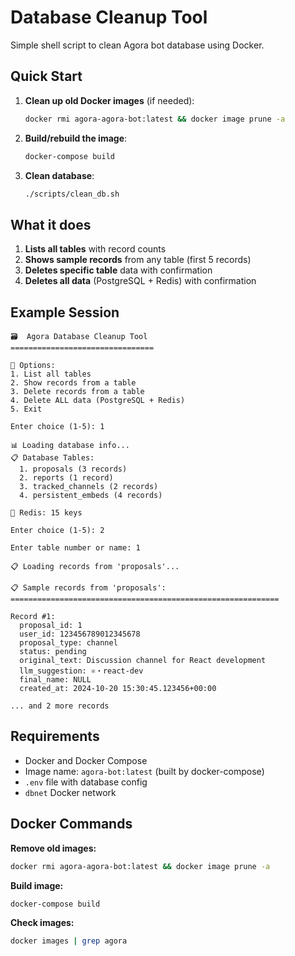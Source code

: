 # Database Cleanup Tool

Simple shell script to clean Agora bot database using Docker.

## Quick Start

1. **Clean up old Docker images** (if needed):
   ```bash
   docker rmi agora-agora-bot:latest && docker image prune -a
   ```

2. **Build/rebuild the image**:
   ```bash
   docker-compose build
   ```

3. **Clean database**:
   ```bash
   ./scripts/clean_db.sh
   ```

## What it does

1. **Lists all tables** with record counts
2. **Shows sample records** from any table (first 5 records)
3. **Deletes specific table** data with confirmation
4. **Deletes all data** (PostgreSQL + Redis) with confirmation

## Example Session

```
🗃️  Agora Database Cleanup Tool
================================

🔧 Options:
1. List all tables
2. Show records from a table
3. Delete records from a table
4. Delete ALL data (PostgreSQL + Redis)
5. Exit

Enter choice (1-5): 1

📊 Loading database info...
📋 Database Tables:
  1. proposals (3 records)
  2. reports (1 record) 
  3. tracked_channels (2 records)
  4. persistent_embeds (4 records)

📡 Redis: 15 keys

Enter choice (1-5): 2

Enter table number or name: 1

📋 Loading records from 'proposals'...

📋 Sample records from 'proposals':
============================================================

Record #1:
  proposal_id: 1
  user_id: 123456789012345678
  proposal_type: channel
  status: pending
  original_text: Discussion channel for React development
  llm_suggestion: ⚛️・react-dev
  final_name: NULL
  created_at: 2024-10-20 15:30:45.123456+00:00

... and 2 more records
```

## Requirements

- Docker and Docker Compose
- Image name: `agora-bot:latest` (built by docker-compose)
- `.env` file with database config
- `dbnet` Docker network

## Docker Commands

**Remove old images:**
```bash
docker rmi agora-agora-bot:latest && docker image prune -a
```

**Build image:**
```bash
docker-compose build
```

**Check images:**
```bash
docker images | grep agora
```